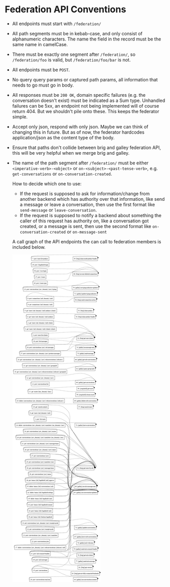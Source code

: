 # Federation API Conventions

- All endpoints must start with `/federation/`
- All path segments must be in kebab-case, and only consist of alphanumeric
  characters. The name the field in the record must be the same name in
  camelCase.
- There must be exactly one segment after `/federation/`, so
  `/federation/foo` is valid, but `/federation/foo/bar` is not.
- All endpoints must be `POST`.
- No query query params or captured path params, all information that needs to
  go must go in body.
- All responses must be `200 OK`, domain specific failures (e.g. the
  conversation doesn't exist) must be indicated as a Sum type. Unhandled
  failures can be 5xx, an endpoint not being implemented will of course
  return 404. But we shouldn't pile onto these. This keeps the federator simple.
- Accept only json, respond with only json. Maybe we can think of changing
  this in future. But as of now, the federator hardcodes application/json as
  the content type of the body.
- Ensure that paths don't collide between brig and galley federation API, this
  will be very helpful when we merge brig and galley.
- The name of the path segment after `/federation/` must be either
  `<imperative-verb>-<object>` or `on-<subject>-<past-tense-verb>`, e.g.
  `get-conversations` or `on-conversation-created`.

  How to decide which one to use:
  - If the request is supposed to ask for information/change from another
    backend which has authority over that information, like send a message or
    leave a conversation, then use the first format like `send-message` or
    `leave-conversation`.
  - If the request is supposed to notify a backend about something the caller of
    this request has authority on, like a conversation got created, or a message
    is sent, then use the second format like `on-conversation-created` or
    `on-message-sent`

  A call graph of the API endpoints the can call to federation members is included below.

  ![Federation call graph](FedCalls.png)
